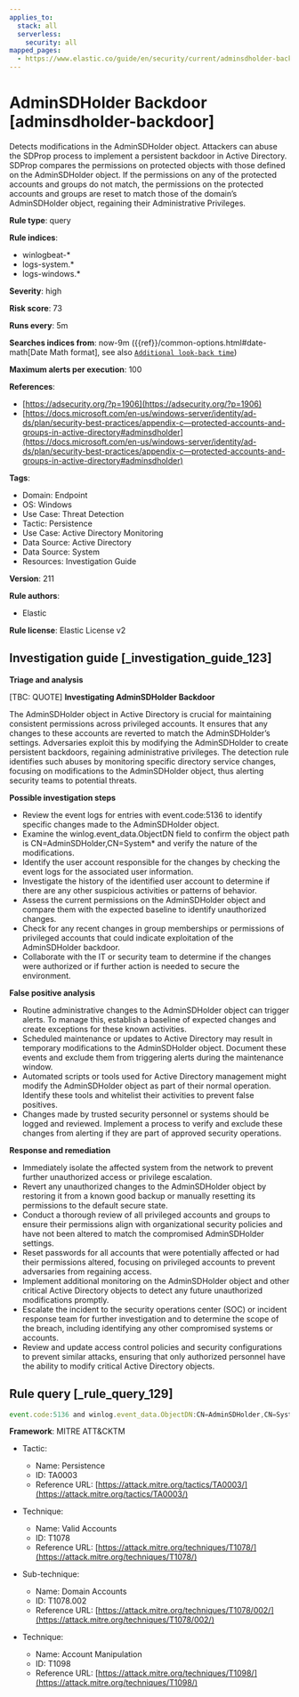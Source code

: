 ```yaml
---
applies_to:
  stack: all
  serverless:
    security: all
mapped_pages:
  - https://www.elastic.co/guide/en/security/current/adminsdholder-backdoor.html
---
```


# AdminSDHolder Backdoor [adminsdholder-backdoor]

Detects modifications in the AdminSDHolder object. Attackers can abuse the SDProp process to implement a persistent backdoor in Active Directory. SDProp compares the permissions on protected objects with those defined on the AdminSDHolder object. If the permissions on any of the protected accounts and groups do not match, the permissions on the protected accounts and groups are reset to match those of the domain’s AdminSDHolder object, regaining their Administrative Privileges.

**Rule type**: query

**Rule indices**:

* winlogbeat-*
* logs-system.*
* logs-windows.*

**Severity**: high

**Risk score**: 73

**Runs every**: 5m

**Searches indices from**: now-9m ({{ref}}/common-options.html#date-math[Date Math format], see also [`Additional look-back time`](docs-content://solutions/security/detect-and-alert/create-detection-rule.md#rule-schedule))

**Maximum alerts per execution**: 100

**References**:

* [https://adsecurity.org/?p=1906](https://adsecurity.org/?p=1906)
* [https://docs.microsoft.com/en-us/windows-server/identity/ad-ds/plan/security-best-practices/appendix-c—​protected-accounts-and-groups-in-active-directory#adminsdholder](https://docs.microsoft.com/en-us/windows-server/identity/ad-ds/plan/security-best-practices/appendix-c—​protected-accounts-and-groups-in-active-directory#adminsdholder)

**Tags**:

* Domain: Endpoint
* OS: Windows
* Use Case: Threat Detection
* Tactic: Persistence
* Use Case: Active Directory Monitoring
* Data Source: Active Directory
* Data Source: System
* Resources: Investigation Guide

**Version**: 211

**Rule authors**:

* Elastic

**Rule license**: Elastic License v2

## Investigation guide [_investigation_guide_123]

**Triage and analysis**

[TBC: QUOTE]
**Investigating AdminSDHolder Backdoor**

The AdminSDHolder object in Active Directory is crucial for maintaining consistent permissions across privileged accounts. It ensures that any changes to these accounts are reverted to match the AdminSDHolder’s settings. Adversaries exploit this by modifying the AdminSDHolder to create persistent backdoors, regaining administrative privileges. The detection rule identifies such abuses by monitoring specific directory service changes, focusing on modifications to the AdminSDHolder object, thus alerting security teams to potential threats.

**Possible investigation steps**

* Review the event logs for entries with event.code:5136 to identify specific changes made to the AdminSDHolder object.
* Examine the winlog.event_data.ObjectDN field to confirm the object path is CN=AdminSDHolder,CN=System* and verify the nature of the modifications.
* Identify the user account responsible for the changes by checking the event logs for the associated user information.
* Investigate the history of the identified user account to determine if there are any other suspicious activities or patterns of behavior.
* Assess the current permissions on the AdminSDHolder object and compare them with the expected baseline to identify unauthorized changes.
* Check for any recent changes in group memberships or permissions of privileged accounts that could indicate exploitation of the AdminSDHolder backdoor.
* Collaborate with the IT or security team to determine if the changes were authorized or if further action is needed to secure the environment.

**False positive analysis**

* Routine administrative changes to the AdminSDHolder object can trigger alerts. To manage this, establish a baseline of expected changes and create exceptions for these known activities.
* Scheduled maintenance or updates to Active Directory may result in temporary modifications to the AdminSDHolder object. Document these events and exclude them from triggering alerts during the maintenance window.
* Automated scripts or tools used for Active Directory management might modify the AdminSDHolder object as part of their normal operation. Identify these tools and whitelist their activities to prevent false positives.
* Changes made by trusted security personnel or systems should be logged and reviewed. Implement a process to verify and exclude these changes from alerting if they are part of approved security operations.

**Response and remediation**

* Immediately isolate the affected system from the network to prevent further unauthorized access or privilege escalation.
* Revert any unauthorized changes to the AdminSDHolder object by restoring it from a known good backup or manually resetting its permissions to the default secure state.
* Conduct a thorough review of all privileged accounts and groups to ensure their permissions align with organizational security policies and have not been altered to match the compromised AdminSDHolder settings.
* Reset passwords for all accounts that were potentially affected or had their permissions altered, focusing on privileged accounts to prevent adversaries from regaining access.
* Implement additional monitoring on the AdminSDHolder object and other critical Active Directory objects to detect any future unauthorized modifications promptly.
* Escalate the incident to the security operations center (SOC) or incident response team for further investigation and to determine the scope of the breach, including identifying any other compromised systems or accounts.
* Review and update access control policies and security configurations to prevent similar attacks, ensuring that only authorized personnel have the ability to modify critical Active Directory objects.


## Rule query [_rule_query_129]

```js
event.code:5136 and winlog.event_data.ObjectDN:CN=AdminSDHolder,CN=System*
```

**Framework**: MITRE ATT&CKTM

* Tactic:

    * Name: Persistence
    * ID: TA0003
    * Reference URL: [https://attack.mitre.org/tactics/TA0003/](https://attack.mitre.org/tactics/TA0003/)

* Technique:

    * Name: Valid Accounts
    * ID: T1078
    * Reference URL: [https://attack.mitre.org/techniques/T1078/](https://attack.mitre.org/techniques/T1078/)

* Sub-technique:

    * Name: Domain Accounts
    * ID: T1078.002
    * Reference URL: [https://attack.mitre.org/techniques/T1078/002/](https://attack.mitre.org/techniques/T1078/002/)

* Technique:

    * Name: Account Manipulation
    * ID: T1098
    * Reference URL: [https://attack.mitre.org/techniques/T1098/](https://attack.mitre.org/techniques/T1098/)



